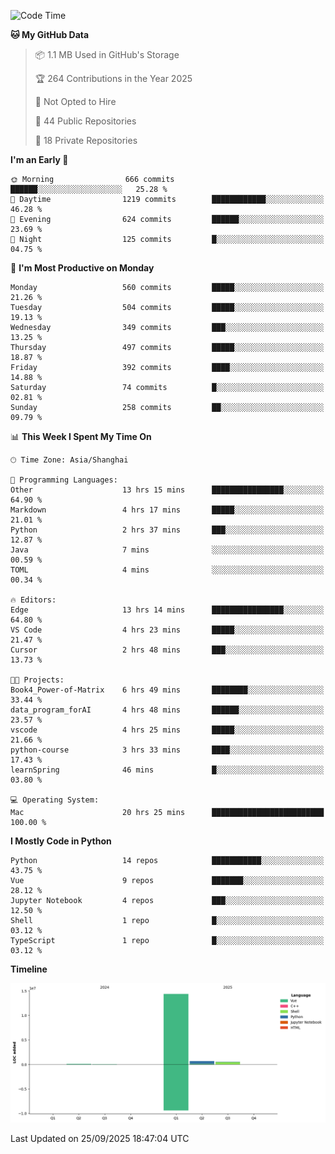 <!--START_SECTION:waka-->
![Code Time](http://img.shields.io/badge/Code%20Time-729%20hrs%2055%20mins-blue)

**🐱 My GitHub Data** 

> 📦 1.1 MB Used in GitHub's Storage 
 > 
> 🏆 264 Contributions in the Year 2025
 > 
> 🚫 Not Opted to Hire
 > 
> 📜 44 Public Repositories 
 > 
> 🔑 18 Private Repositories 
 > 
**I'm an Early 🐤** 

```text
🌞 Morning                666 commits         ██████░░░░░░░░░░░░░░░░░░░   25.28 % 
🌆 Daytime                1219 commits        ████████████░░░░░░░░░░░░░   46.28 % 
🌃 Evening                624 commits         ██████░░░░░░░░░░░░░░░░░░░   23.69 % 
🌙 Night                  125 commits         █░░░░░░░░░░░░░░░░░░░░░░░░   04.75 % 
```
📅 **I'm Most Productive on Monday** 

```text
Monday                   560 commits         █████░░░░░░░░░░░░░░░░░░░░   21.26 % 
Tuesday                  504 commits         █████░░░░░░░░░░░░░░░░░░░░   19.13 % 
Wednesday                349 commits         ███░░░░░░░░░░░░░░░░░░░░░░   13.25 % 
Thursday                 497 commits         █████░░░░░░░░░░░░░░░░░░░░   18.87 % 
Friday                   392 commits         ████░░░░░░░░░░░░░░░░░░░░░   14.88 % 
Saturday                 74 commits          █░░░░░░░░░░░░░░░░░░░░░░░░   02.81 % 
Sunday                   258 commits         ██░░░░░░░░░░░░░░░░░░░░░░░   09.79 % 
```


📊 **This Week I Spent My Time On** 

```text
🕑︎ Time Zone: Asia/Shanghai

💬 Programming Languages: 
Other                    13 hrs 15 mins      ████████████████░░░░░░░░░   64.90 % 
Markdown                 4 hrs 17 mins       █████░░░░░░░░░░░░░░░░░░░░   21.01 % 
Python                   2 hrs 37 mins       ███░░░░░░░░░░░░░░░░░░░░░░   12.87 % 
Java                     7 mins              ░░░░░░░░░░░░░░░░░░░░░░░░░   00.59 % 
TOML                     4 mins              ░░░░░░░░░░░░░░░░░░░░░░░░░   00.34 % 

🔥 Editors: 
Edge                     13 hrs 14 mins      ████████████████░░░░░░░░░   64.80 % 
VS Code                  4 hrs 23 mins       █████░░░░░░░░░░░░░░░░░░░░   21.47 % 
Cursor                   2 hrs 48 mins       ███░░░░░░░░░░░░░░░░░░░░░░   13.73 % 

🐱‍💻 Projects: 
Book4_Power-of-Matrix    6 hrs 49 mins       ████████░░░░░░░░░░░░░░░░░   33.44 % 
data_program_forAI       4 hrs 48 mins       ██████░░░░░░░░░░░░░░░░░░░   23.57 % 
vscode                   4 hrs 25 mins       █████░░░░░░░░░░░░░░░░░░░░   21.66 % 
python-course            3 hrs 33 mins       ████░░░░░░░░░░░░░░░░░░░░░   17.43 % 
learnSpring              46 mins             █░░░░░░░░░░░░░░░░░░░░░░░░   03.80 % 

💻 Operating System: 
Mac                      20 hrs 25 mins      █████████████████████████   100.00 % 
```

**I Mostly Code in Python** 

```text
Python                   14 repos            ███████████░░░░░░░░░░░░░░   43.75 % 
Vue                      9 repos             ███████░░░░░░░░░░░░░░░░░░   28.12 % 
Jupyter Notebook         4 repos             ███░░░░░░░░░░░░░░░░░░░░░░   12.50 % 
Shell                    1 repo              █░░░░░░░░░░░░░░░░░░░░░░░░   03.12 % 
TypeScript               1 repo              █░░░░░░░░░░░░░░░░░░░░░░░░   03.12 % 
```



**Timeline**

![Lines of Code chart](https://raw.githubusercontent.com/White1943/White1943/main/assets/bar_graph.png)


 Last Updated on 25/09/2025 18:47:04 UTC
<!--END_SECTION:waka-->

